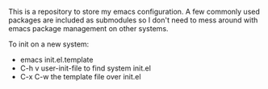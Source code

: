This is a repository to store my emacs configuration. A few commonly used packages are included as submodules so I don't need to mess around with emacs package management on other systems.

To init on a new system:
* emacs init.el.template
* C-h v user-init-file to find system init.el
* C-x C-w the template file over init.el
